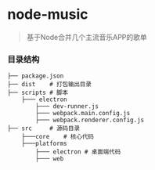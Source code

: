 # node-music
> 基于Node合并几个主流音乐APP的歌单

### 目录结构

```
├── package.json
├── dist	# 打包输出目录
├── scripts	# 脚本
	├─── electron
		├─── dev-runner.js
		├─── webpack.main.config.js	
		├─── webpack.renderer.config.js
├── src 	# 源码目录
	├───core 	# 核心代码
	├───platforms
		├─── electron # 桌面端代码
		├─── web
```
